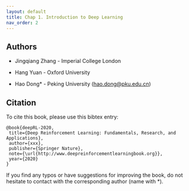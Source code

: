 ```yaml
---
layout: default
title: Chap 1. Introduction to Deep Learning
nav_order: 2
---
```


## Authors

* Jingqiang Zhang - Imperial College London 

* Hang Yuan - Oxford University

* Hao Dong* - Peking University  (hao.dong@pku.edu.cn)

## Citation

To cite this book, please use this bibtex entry:

```
@book{deepRL-2020,
 title={Deep Reinforcement Learning: Fundamentals, Research, and Applications},
 author={xxx},
 publisher={Springer Nature},
 note={\url{http://www.deepreinforcementlearningbook.org}},
 year={2020}
}
```





If you find any typos or have suggestions for improving the book, do not hesitate to contact with the corresponding author (name with *).